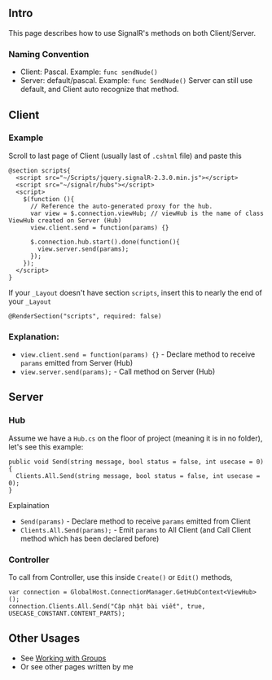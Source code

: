 ## Intro
This page describes how to use SignalR's methods on both Client/Server.
### Naming Convention
* Client: Pascal. Example: `func sendNude()`
* Server: default/pascal. Example: `func SendNude()`
Server can still use default, and Client auto recognize that method.

## Client
### Example
Scroll to last page of Client (usually last of `.cshtml` file) and paste this
```
@section scripts{
  <script src="~/Scripts/jquery.signalR-2.3.0.min.js"></script>
  <script src="~/signalr/hubs"></script>
  <script>
    $(function (){
      // Reference the auto-generated proxy for the hub.
      var view = $.connection.viewHub; // viewHub is the name of class ViewHub created on Server (Hub)
      view.client.send = function(params) {}
      
      $.connection.hub.start().done(function(){
        view.server.send(params);
      });
    });
  </script>
}
```
If your `_Layout` doesn't have section `scripts`, insert this to nearly the end of your `_Layout`
```
@RenderSection("scripts", required: false)
```
### Explanation:
* `view.client.send = function(params) {}` - Declare method to receive `params` emitted from Server (Hub)
* `view.server.send(params);` - Call method on Server (Hub)

## Server
### Hub
Assume we have a `Hub.cs` on the floor of project (meaning it is in no folder), let's see this example:
```
public void Send(string message, bool status = false, int usecase = 0) {
  Clients.All.Send(string message, bool status = false, int usecase = 0);
}
```
Explaination
* `Send(params)` - Declare method to receive `params` emitted from Client
* `Clients.All.Send(params);` - Emit `params` to All Client (and Call Client method which has been declared before)
### Controller
To call from Controller, use this inside `Create()` or `Edit()` methods,
```
var connection = GlobalHost.ConnectionManager.GetHubContext<ViewHub>();
connection.Clients.All.Send("Cập nhật bài viết", true, USECASE_CONSTANT.CONTENT_PARTS);
```

## Other Usages
* See [Working with Groups](https://docs.microsoft.com/en-us/aspnet/signalr/overview/guide-to-the-api/working-with-groups)
* Or see other pages written by me
